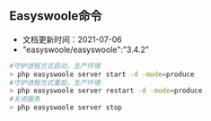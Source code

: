 ## Easyswoole命令

- 文档更新时间：2021-07-06
- "easyswoole/easyswoole":"3.4.2"

```bash
#守护进程方式启动，生产环境
> php easyswoole server start -d -mode=produce
#守护进程方式重启，生产环境
> php easyswoole server restart -d -mode=produce
#关闭服务
> php easyswoole server stop
```

